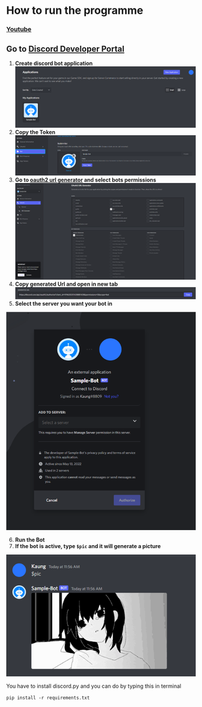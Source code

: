 # How to run the programme

### [Youtube]()
## Go to [Discord Developer Portal](https://discord.com/developers/applications)
1. **Create discord bot application**
![screenshots](https://github.com/KaungPyaeHtet/DailyPython/blob/master/2_DiscordbotImages/Images/Application.png)
2. **Copy the Token**
![screenshots](https://github.com/KaungPyaeHtet/DailyPython/blob/master/2_DiscordbotImages/Images/Token.png)
3. **Go to [oauth2 url generator](https://discord.com/developers/applications/974635201428881428/oauth2/url-generator) and select bots permissions**
![screenshots](https://github.com/KaungPyaeHtet/DailyPython/blob/master/2_DiscordbotImages/Images/oauth2Url.png)
4. **Copy generated Url and open in new tab**
![screenshots](https://github.com/KaungPyaeHtet/DailyPython/blob/master/2_DiscordbotImages/Images/GeneratedUrl.png)
5. **Select the server you want your bot in**

![screenshots](https://github.com/KaungPyaeHtet/DailyPython/blob/master/2_DiscordbotImages/Images/Authorize.png)

6. **Run the Bot**
7. **If the bot is active, type ``` $pic ``` and it will generate a picture**

![screenshots](https://github.com/KaungPyaeHtet/DailyPython/blob/master/2_DiscordbotImages/Images/picture.png)

You have to install discord.py and you can do by typing this in terminal
```
pip install -r requirements.txt
```

